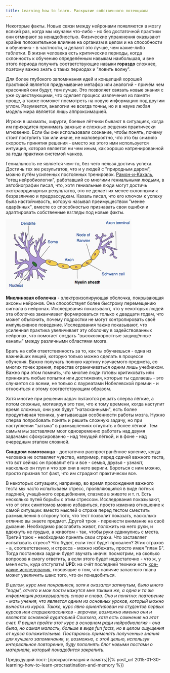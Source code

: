 ```yaml
---
title: Learning how to learn. Раскрытие собственного потенциала
---
```


Некоторые факты.  Новые связи  между нейронами появляются  в мозгу  всякий раз,
когда  мы изучаем  что-либо  -  но без  достаточной  практики  они отмирают  за
ненадобностью. Физические упражнения оказывают  крайне положительное влияние на
организм в целом и на способности к обучению - в частности, и делают это лучше,
чем  какие-либо таблетки.  В  жизни человека  есть  критические периоды,  когда
склонность  к обучению  определённым навыкам  наибольшая, и  вне этого  периода
получить  соответствующие навыки  **гораздо**  сложнее, поэтому  важно знать  о
таких периодах и "ловить волну".

Для более  глубокого запоминания  идей и  концепций хорошей  практикой является
придумывание метафор или аналогий - причём  чем красочней они будут, тем лучше.
Это позволяет  связать новые  знания с уже  существующими, что  сделает процесс
извлечения из памяти проще, а также  поможет посмотреть на новую информацию под
другим углом. Разумеется,  аналогии не всегда точны, но и  в науке любая модель
мира является лишь аппроксимацией.

Игроки  в  шахматы,  хирурги,  боевые  лётчики бывают  в  ситуациях,  когда  им
приходится принимать  важные и сложные  решения практически мгновенно.  Если бы
они использовали сознание, чтобы понять,  почему стоит поступить так или иначе,
не  маловероятно, что  это бы  снизило скорость  принятия решения  - вместо  же
этого  ими используется  интуиция, которая  является  ни чем  иным, как  хорошо
натренированной за годы практики системой чанков.

Гениальность не является чем-то, без чего нельзя достичь успеха. Достичь тех же
результатов,  что  и  у  людей  с  "природным  даром",  можно  путём  усиленных
постоянных тренировок. [Рамон-и-Кахаль][],  "отец нейробиологии", работавший со
многими гениальными  людьми, в автобиографии  писал, что, хотя  гениальные люди
могут достичь экстраординарных результатов, это  не делает их менее склонными к
безразличию  и  предрассудкам. Кахаль  писал,  что  его  ключом к  успеху  была
настойчивость,  которую  называл  преимуществом "менее  одарённых",  вместе  со
способностью  признавать свои  ошибки  и адаптировать  собственные взгляды  под
новые факты.

![](/images/learning-how-to-learn/4-neuron.jpg)

**Миелиновая  оболочка**  -  электроизолирующая  оболочка,  покрывающая  аксоны
нейронов.  Она  способствует более  быстрому  перемещению  сигнала в  нейронах.
Исследования  показывают,  что  у  некоторых  людей  эта  оболочка  заканчивает
формироваться только  к двадцати годам,  что может объяснить,  почему подростки
не  могут  контролировать  своё   импульсивное  поведение.  Исследования  также
показывают, что  усиленная практика увеличивает эту  оболочку в задействованных
нейронах,  что  помогает  создать "высокоскоростные  защищённые  каналы"  между
различными областями мозга.

Брать на  себя ответственность  за то,  как ты обучаешься  - одна  из важнейших
вещей, которую только можно сделать  в процессе обучения. Важно получать полную
картину изучаемого  предмета, со  многих точек зрения,  перестав ограничиваться
одним  лишь  учебником.  Важно  при   этом  помнить,  что  многие  люди  готовы
критиковать или принижать  любые попытки или достижения, которые  ты сделаешь -
это  случается  со  всеми,  не  только с  лауреатами  Нобелевской  премии  -  и
относиться к этому соответствующим образом.

Хотя многие при  решении задач пытаются решать сперва лёгкие,  а потом сложные,
мотивируя это  тем, что к тому  времени, когда наступит время  сложных, они уже
будут "натасканными", есть более  продуктивная техника, учитывающая особенности
работы мозга. Нужно  сперва попробовать понять и решить сложную  задачу, но при
наступлении  "затыка" в  размышлениях откупить  к  более лёгкой.  Тем самым  мы
заставляем мозг одновременно работать над  двумя задачами: сфокусированно - над
текущей лёгкой, и в фоне - над очередным этапом сложной.

**Синдром самозванца** - достаточно распространённое явление, когда человека не
оставляет  чувство, например,  перед сдачей  важного теста,  что вот  сейчас он
провалит его и все - семья, друзья -  узнают, насколько он глуп и что зря они в
него верили.  Бороться с ним  можно, просто признав  тот факт, что  им страдают
практически все.

В  некоторых  ситуациях,  например,  во  время  прохождения  важного  теста  мы
часто  испытываем  стресс,  проявляющийся  в виде  потных  ладоней,  учащённого
сердцебиения,  спазмов в  животе и  т. п.  Есть несколько  путей борьбы  с этим
стрессом.  Исследования показывают,  что  от этих  симптомов можно  избавиться,
просто изменив отношение к самой ситуации:  вместо мыслей о страхе перед тестом
сместить  размышления в  сторону того,  что тест  позволит показать,  насколько
отлично вы  знаете предмет. Другой трюк  - перенести внимание на  своё дыхание.
Необходимо расслабить  живот, положить на  него руки,  и вдохнуть не  грудью, а
животом - так, чтобы руки сдвинулись  с места. Третий трюк - необходимо принять
свои  страхи. Что  заставляет испытывать  стресс?  Что будет,  если тест  будет
провален? Этих страхов - а, соответственно,  и стресса - можно избежать, просто
имея  "план Б".  Тогда постановка  задачи  будет звучать  иначе: посмотрим,  на
сколько вопросов я смогу  ответить, а если этого будет недостаточно  - что ж, у
меня есть, куда  отступать! **UPD**: на счёт последней  техники есть [кое-какие
исследования][plan-b],  говорящие  о том,  что  наличие  запасного плана  может
увеличить шанс того, что он понадобиться.

*В целом,  курс мне понравился, хотя  и оказался затянутым, было  много "воды",
отчего  и  мои  посты  кажутся  мне  такими же,  а  одна  и  та  же  информация
разжевывалась  снова и  снова. Оно  и понятно:  повторение -  мать учения,  что
является одним из основных уроков, который  можно вынести из курса. Также, курс
явно ориентирован  на студентов первых  курсов или старшеклассников  - впрочем,
возможно именно они и являются основной аудиторией Coursera, хотя есть сомнения
на этот  счет. Я  решил пройти этот  курс в основном  ради нейробиология  - она
была, но самая малость,  больше в виде fun facts, но в  целом ощущения от курса
положительные. Постараюсь применять полученные  знания для лучшего запоминания,
и, возможно,  с этой целью,  используя интервальное повторение,  буду пополнять
блог новыми постами о материале, который понадобится закрепить.*

Предыдущий пост: [прокрастинация и память]({% post_url 2015-01-30-learning-how-to-learn-procrastination-and-memory %})



[миелин]: https://ru.wikipedia.org/wiki/Миелин
[Рамон-и-Кахаль]: https://ru.wikipedia.org/wiki/Рамон-и-Кахаль,_Сантьяго
[plan-b]: http://www.scientificamerican.com/article/having-a-plan-b-can-hurt-your-chances-of-success/
